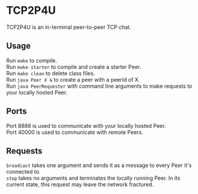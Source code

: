 # TCP2P4U

TCP2P4U is an in-terminal peer-to-peer TCP chat.

## Usage

Run `make` to compile.   
Run `make starter` to compile and create a starter Peer.   
Run `make clean` to delete class files.   
Run `java Peer X &` to create a peer with a peerId of X.   
Run `java PeerRequester` with command line arguments to make requests to your locally hosted Peer.   

## Ports

Port 8888 is used to communicate with your locally hosted Peer.   
Port 40000 is used to communicate with remote Peers.   

## Requests

`broadcast` takes one argument and sends it as a message to every Peer it's connected to.   
`stop` takes no arguments and terminates the locally running Peer. In its current state, this request may leave the network fractured.   
